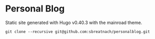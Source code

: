 # Personal Blog

Static site generated with Hugo v0.40.3 with the mainroad theme.

    git clone --recursive git@github.com:sbreatnach/personalblog.git